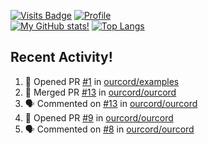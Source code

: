 [![Visits Badge](https://badges.pufler.dev/visits/misly16/misly16)](https://badges.pufler.dev)
[![Profile](https://raw.githubusercontent.com/Misly16/Misly16/master/index.png)](https://github.com/misly16)
<br>
[![My GitHub stats!](https://github-readme-stats.vercel.app/api?username=misly16&show_icons=true&theme=dracula)](https://github.com/misly16)
[![Top Langs](https://github-readme-stats.vercel.app/api/top-langs/?username=misly16&theme=dracula&layout=compact&langs_count=10)](https://github.com/misly16)
<br>


## Recent Activity!
<!--START_SECTION:activity-->
1. 💪 Opened PR [#1](https://github.com/ourcord/examples/pull/1) in [ourcord/examples](https://github.com/ourcord/examples)
2. 🎉 Merged PR [#13](https://github.com/ourcord/ourcord/pull/13) in [ourcord/ourcord](https://github.com/ourcord/ourcord)
3. 🗣 Commented on [#13](https://github.com/ourcord/ourcord/issues/13) in [ourcord/ourcord](https://github.com/ourcord/ourcord)
4. 💪 Opened PR [#9](https://github.com/ourcord/ourcord/pull/9) in [ourcord/ourcord](https://github.com/ourcord/ourcord)
5. 🗣 Commented on [#8](https://github.com/ourcord/ourcord/issues/8) in [ourcord/ourcord](https://github.com/ourcord/ourcord)
<!--END_SECTION:activity-->

